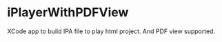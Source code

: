 iPlayerWithPDFView
==================

XCode app to build IPA file to play html project. And PDF view supported.
